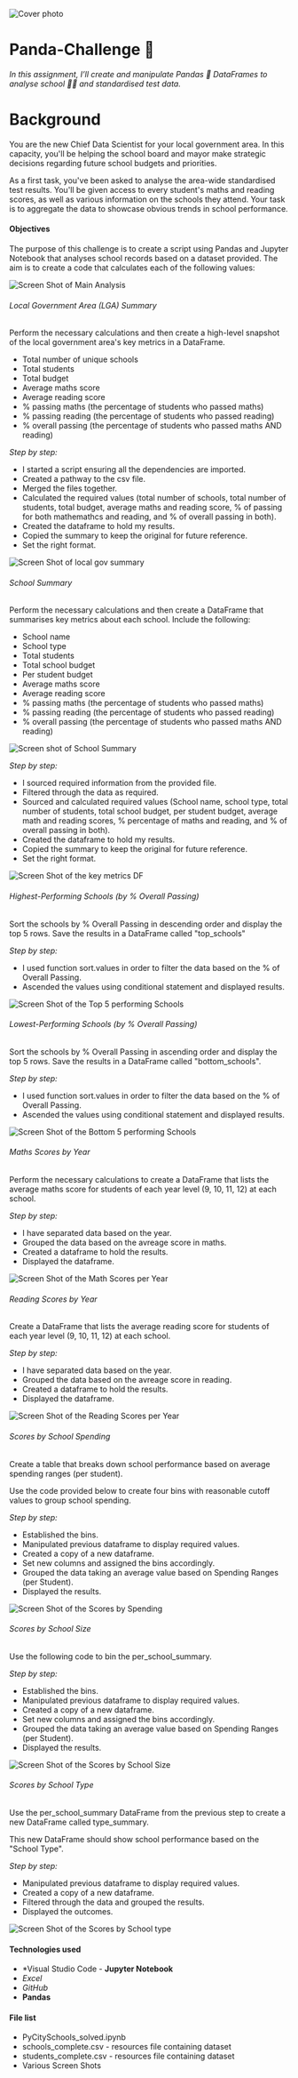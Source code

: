 ![Cover photo](screen%20shots/education.png)

# Panda-Challenge :panda_face:
*In this assignment, I’ll create and manipulate Pandas :panda_face: DataFrames to analyse school :student: and standardised test data.*
# Background
You are the new Chief Data Scientist for your local government area. In this capacity, you'll be helping the school board and mayor make strategic decisions regarding future school budgets and priorities.

As a first task, you've been asked to analyse the area-wide standardised test results. You'll be given access to every student's maths and reading scores, as well as various information on the schools they attend. Your task is to aggregate the data to showcase obvious trends in school performance.
#### Objectives
The purpose of this challenge is to create a script using Pandas and Jupyter Notebook that analyses school records based on a dataset provided. The aim is to create a code that calculates each of the following values:

![Screen Shot of Main Analysis](/firstanalysis.png)
###### Local Government Area (LGA) Summary
Perform the necessary calculations and then create a high-level snapshot of the local government area's key metrics in a DataFrame.

* Total number of unique schools
* Total students
* Total budget
* Average maths score
* Average reading score
* % passing maths (the percentage of students who passed maths)
* % passing reading (the percentage of students who passed reading)
* % overall passing (the percentage of students who passed maths AND reading)

*Step by step:*
* I started a script ensuring all the dependencies are imported.
* Created a pathway to the csv file.
* Merged the files together.
* Calculated the required values (total number of schools, total number of students, total budget, average maths and reading score, % of passing for both mathemathcs and reading, and % of overall passing in both).
* Created the dataframe to hold my results.
* Copied the summary to keep the original for future reference.
* Set the right format.

![Screen Shot of local gov summary](/localgovsummary.png)

###### School Summary
Perform the necessary calculations and then create a DataFrame that summarises key metrics about each school.
Include the following:

* School name
* School type
* Total students
* Total school budget
* Per student budget
* Average maths score
* Average reading score
* % passing maths (the percentage of students who passed maths)
* % passing reading (the percentage of students who passed reading)
* % overall passing (the percentage of students who passed maths AND reading)

![Screen shot of School Summary](/schoolsummary.png)


*Step by step:*
* I sourced required information from the provided file.
* Filtered through the data as required.
* Sourced and calculated required values (School name, school type, total number of students, total school budget, per student budget, average math and reading scores, % percentage of maths and reading, and % of overall passing in both).
* Created the dataframe to hold my results.
* Copied the summary to keep the original for future reference.
* Set the right format.

![Screen Shot of the key metrics DF](/bigdataframe.png)

###### Highest-Performing Schools (by % Overall Passing)
Sort the schools by % Overall Passing in descending order and display the top 5 rows.
Save the results in a DataFrame called "top_schools"

*Step by step:*
* I used function sort.values in order to filter the data based on the % of Overall Passing.
* Ascended the values using conditional statement and displayed results.

![Screen Shot of the Top 5 performing Schools](/hps.png)

###### Lowest-Performing Schools (by % Overall Passing)
Sort the schools by % Overall Passing in ascending order and display the top 5 rows.
Save the results in a DataFrame called "bottom_schools".

*Step by step:*
* I used function sort.values in order to filter the data based on the % of Overall Passing.
* Ascended the values using conditional statement and displayed results.

![Screen Shot of the Bottom 5 performing Schools](/lps.png)

###### Maths Scores by Year
Perform the necessary calculations to create a DataFrame that lists the average maths score for students of each year level (9, 10, 11, 12) at each school.

*Step by step:*
* I have separated data based on the year.
* Grouped the data based on the avreage score in maths.
* Created a dataframe to hold the results.
* Displayed the dataframe.

![Screen Shot of the Math Scores per Year](/msby.png)

###### Reading Scores by Year
Create a DataFrame that lists the average reading score for students of each year level (9, 10, 11, 12) at each school.

*Step by step:*
* I have separated data based on the year.
* Grouped the data based on the avreage score in reading.
* Created a dataframe to hold the results.
* Displayed the dataframe.

![Screen Shot of the Reading Scores per Year](/rsby.png)

###### Scores by School Spending
Create a table that breaks down school performance based on average spending ranges (per student).

Use the code provided below to create four bins with reasonable cutoff values to group school spending.

*Step by step:*
* Established the bins.
* Manipulated previous dataframe to display required values. 
* Created a copy of a new dataframe.
* Set new columns and assigned the bins accordingly.
* Grouped the data taking an average value based on Spending Ranges (per Student).
* Displayed the results.

![Screen Shot of the Scores by Spending](/schoolsbyspending.png)

###### Scores by School Size
Use the following code to bin the per_school_summary.

*Step by step:*
* Established the bins.
* Manipulated previous dataframe to display required values. 
* Created a copy of a new dataframe.
* Set new columns and assigned the bins accordingly.
* Grouped the data taking an average value based on Spending Ranges (per Student).
* Displayed the results.

![Screen Shot of the Scores by School Size](/sbs.png)

###### Scores by School Type
Use the per_school_summary DataFrame from the previous step to create a new DataFrame called type_summary.

This new DataFrame should show school performance based on the "School Type".

*Step by step:*
* Manipulated previous dataframe to display required values. 
* Created a copy of a new dataframe.
* Filtered through the data and grouped the results.
* Displayed the outcomes.

![Screen Shot of the Scores by School type](/sbst.png)


#### Technologies used
* *Visual Studio Code - **Jupyter Notebook**
* *Excel* 
* *GitHub* 
* **Pandas**


#### File list
* PyCitySchools_solved.ipynb
* schools_complete.csv - resources file containing dataset
* students_complete.csv - resources file containing dataset
* Various Screen Shots


